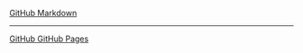 [GitHub Markdown](https://IvanSavDev.github.io/rsschool-cv/cv)
***********
[GitHub GitHub Pages](https://IvanSavDev.github.io/rsschool-cv)
